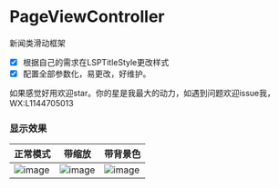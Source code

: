 # PageViewController
新闻类滑动框架

- [x] 根据自己的需求在LSPTitleStyle更改样式
- [x] 配置全部参数化，易更改，好维护。

如果感觉好用欢迎star。你的星是我最大的动力，如遇到问题欢迎issue我，WX:L1144705013

### 显示效果

| 正常模式 | 带缩放 | 带背景色 |
| ---- | ---- | ---- |
|![image](https://github.com/MrLSPBoy/PageViewController/blob/master/Untitled.gif)| ![image](https://github.com/MrLSPBoy/PageViewController/blob/master/Untitled1.gif)| ![image](https://github.com/MrLSPBoy/PageViewController/blob/master/Untitled2.gif)|


